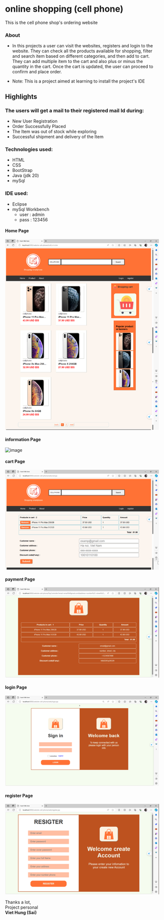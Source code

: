 # online shopping (cell phone)
This is the cell phone shop's ordering website

### About
- In this projects a user can visit the websites, registers and login to the website. They can check all the products available for shopping, filter and search item based on different categories, and then add to cart. They can add multiple item to the cart and also plus or minus the quantity in the cart. Once the cart is updated, the user can proceed to confirm and place order.

- Note: This is a project aimed at learning to install the project's IDE

## Highlights
### The users will get a mail to their registered mail Id during:
- New User Registration
- Order Successfully Placed
- The Item was out of stock while exploring
- Successful shipment and delivery of the Item

### Technologies used:
- HTML
- CSS
- BootStrap
- Java (jdk 20)
- mySql

### IDE used:
- Eclipse
- mySql Workbench
  - user : admin
  - pass : 123456

#### Home Page
![image](https://github.com/thangtran180492/Application-web-shopping-online/blob/main/photo/home.png)

#### information Page
![image]()

#### cart Page
![image](https://github.com/thangtran180492/Application-web-shopping-online/blob/main/photo/cart.png)

#### payment Page
![image](https://github.com/thangtran180492/Application-web-shopping-online/blob/main/photo/payment.png)

#### login Page
![image](https://github.com/thangtran180492/Application-web-shopping-online/blob/main/photo/login.png)

#### register Page
![image](https://github.com/thangtran180492/Application-web-shopping-online/blob/main/photo/register.png)


<bold>Thanks a lot,</bold>
<br/>Project personal<br/>
<b>Viet Hung (Sai)</b>
